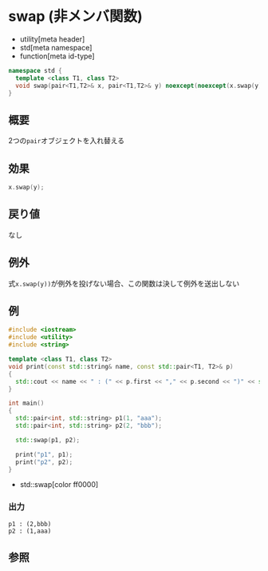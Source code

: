 # swap (非メンバ関数)
* utility[meta header]
* std[meta namespace]
* function[meta id-type]

```cpp
namespace std {
  template <class T1, class T2>
  void swap(pair<T1,T2>& x, pair<T1,T2>& y) noexcept(noexcept(x.swap(y)));
}
```

## 概要
2つの`pair`オブジェクトを入れ替える


## 効果
```cpp
x.swap(y);
```

## 戻り値
なし


## 例外
式`x.swap(y))`が例外を投げない場合、この関数は決して例外を送出しない


## 例
```cpp example
#include <iostream>
#include <utility>
#include <string>

template <class T1, class T2>
void print(const std::string& name, const std::pair<T1, T2>& p)
{
  std::cout << name << " : (" << p.first << "," << p.second << ")" << std::endl;
}

int main()
{
  std::pair<int, std::string> p1(1, "aaa");
  std::pair<int, std::string> p2(2, "bbb");

  std::swap(p1, p2);

  print("p1", p1);
  print("p2", p2);
}
```
* std::swap[color ff0000]

### 出力
```
p1 : (2,bbb)
p2 : (1,aaa)
```

## 参照


